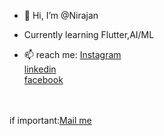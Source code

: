 - 👋 Hi, I’m @Nirajan 
- Currently learning Flutter,AI/ML


- 📫 reach me:
            <a href ="https://www.instagram.com/nirajan_______________/"> Instagram</a>
            <br>
            <a href ="https://www.linkedin.com/in/nirajan-bh">linkedin</a>
            <br>
            <a href ="https://www.facebook.com/people/Nirajan-Bhattarai/100010510514294/">facebook</a>
            <br>

<br><br>
if important:<a href="https://mail.google.com/mail/?view=cm&fs=1&to=nirajanbhattarai12345@gmail.com">Mail me</a>
<!---
Nirajan1-droid/Nirajan1-droid is a ✨ special ✨ repository because its `README.md` (this file) appears on your GitHub profile.
You can click the Preview link to take a look at your changes.
--->

